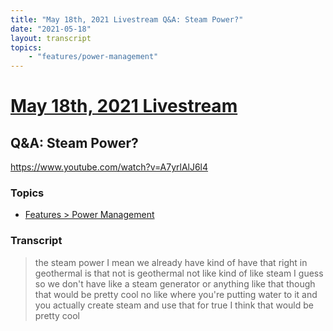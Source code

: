 ```yaml
---
title: "May 18th, 2021 Livestream Q&A: Steam Power?"
date: "2021-05-18"
layout: transcript
topics:
    - "features/power-management"
---
```

# [May 18th, 2021 Livestream](../2021-05-18.md)
## Q&A: Steam Power?
https://www.youtube.com/watch?v=A7yrlAlJ6l4

### Topics
* [Features > Power Management](../topics/features/power-management.md)

### Transcript

> the steam power I mean we already have kind of have that right in geothermal is that not is geothermal not like kind of like steam I guess so we don't have like a steam generator or anything like that though that would be pretty cool no like where you're putting water to it and you actually create steam and use that for true I think that would be pretty cool
